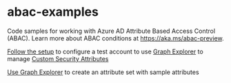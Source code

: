 # abac-examples
Code samples for working with Azure AD Attribute Based Access Control (ABAC). Learn more about ABAC conditions at https://aka.ms/abac-preview.

[Follow the setup](/Graph-explorer-setup.md) to configure a test account to use [Graph Explorer](https://docs.microsoft.com/en-us/graph/graph-explorer/graph-explorer-overview) to manage [Custom Security Attributes](https://docs.microsoft.com/en-us/azure/active-directory/fundamentals/custom-security-attributes-overview)

[Use Graph Explorer](/SetupAttributeStore.md) to create an attribute set with sample attributes

